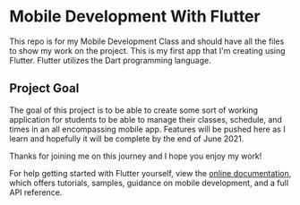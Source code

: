 # Mobile Development With Flutter

This repo is for my Mobile Development Class and should have all the files to show my work on the project.
This is my first app that I'm creating using Flutter.  Flutter utilizes the Dart programming language.

## Project Goal

The goal of this project is to be able to create some sort of working application for students to be able to manage their classes, schedule, and times in an all encompassing mobile app.
Features will be pushed here as I learn and hopefully it will be complete by the end of June 2021.

Thanks for joining me on this journey and I hope you enjoy my work!

For help getting started with Flutter yourself, view the
[online documentation](https://flutter.dev/docs), which offers tutorials,
samples, guidance on mobile development, and a full API reference.
